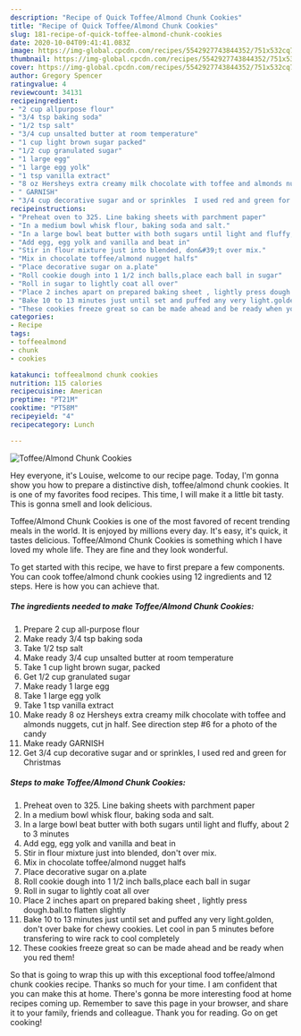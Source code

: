 ```yaml
---
description: "Recipe of Quick Toffee/Almond Chunk Cookies"
title: "Recipe of Quick Toffee/Almond Chunk Cookies"
slug: 181-recipe-of-quick-toffee-almond-chunk-cookies
date: 2020-10-04T09:41:41.083Z
image: https://img-global.cpcdn.com/recipes/5542927743844352/751x532cq70/toffeealmond-chunk-cookies-recipe-main-photo.jpg
thumbnail: https://img-global.cpcdn.com/recipes/5542927743844352/751x532cq70/toffeealmond-chunk-cookies-recipe-main-photo.jpg
cover: https://img-global.cpcdn.com/recipes/5542927743844352/751x532cq70/toffeealmond-chunk-cookies-recipe-main-photo.jpg
author: Gregory Spencer
ratingvalue: 4
reviewcount: 34131
recipeingredient:
- "2 cup allpurpose flour"
- "3/4 tsp baking soda"
- "1/2 tsp salt"
- "3/4 cup unsalted butter at room temperature"
- "1 cup light brown sugar packed"
- "1/2 cup granulated sugar"
- "1 large egg"
- "1 large egg yolk"
- "1 tsp vanilla extract"
- "8 oz Hersheys extra creamy milk chocolate with toffee and almonds nuggets  cut jn half  See direction step 6 for a photo of the candy"
- " GARNISH"
- "3/4 cup decorative sugar and or sprinkles  I used red and green for Christmas"
recipeinstructions:
- "Preheat oven to 325. Line baking sheets with parchment paper"
- "In a medium bowl whisk flour, baking soda and salt."
- "In a large bowl beat butter with both sugars until light and fluffy, about 2 to 3 minutes"
- "Add egg, egg yolk and vanilla and beat in"
- "Stir in flour mixture just into blended, don&#39;t over mix."
- "Mix in chocolate toffee/almond nugget halfs"
- "Place decorative sugar on a.plate"
- "Roll cookie dough into 1 1/2 inch balls,place each ball in sugar"
- "Roll in sugar to lightly coat all over"
- "Place 2 inches apart on prepared baking sheet , lightly press dough.ball.to flatten slightly"
- "Bake 10 to 13 minutes just until set and puffed any very light.golden, don&#39;t over bake for chewy cookies. Let cool in pan 5 minutes before transfering to wire rack to cool completely"
- "These cookies freeze great so can be made ahead and be ready when you red them!"
categories:
- Recipe
tags:
- toffeealmond
- chunk
- cookies

katakunci: toffeealmond chunk cookies 
nutrition: 115 calories
recipecuisine: American
preptime: "PT21M"
cooktime: "PT58M"
recipeyield: "4"
recipecategory: Lunch

---
```



![Toffee/Almond Chunk Cookies](https://img-global.cpcdn.com/recipes/5542927743844352/751x532cq70/toffeealmond-chunk-cookies-recipe-main-photo.jpg)

Hey everyone, it's Louise, welcome to our recipe page. Today, I'm gonna show you how to prepare a distinctive dish, toffee/almond chunk cookies. It is one of my favorites food recipes. This time, I will make it a little bit tasty. This is gonna smell and look delicious.

Toffee/Almond Chunk Cookies is one of the most favored of recent trending meals in the world. It is enjoyed by millions every day. It's easy, it's quick, it tastes delicious. Toffee/Almond Chunk Cookies is something which I have loved my whole life. They are fine and they look wonderful.




To get started with this recipe, we have to first prepare a few components. You can cook toffee/almond chunk cookies using 12 ingredients and 12 steps. Here is how you can achieve that.

<!--inarticleads1-->

##### The ingredients needed to make Toffee/Almond Chunk Cookies:

1. Prepare 2 cup all-purpose flour
1. Make ready 3/4 tsp baking soda
1. Take 1/2 tsp salt
1. Make ready 3/4 cup unsalted butter at room temperature
1. Take 1 cup light brown sugar, packed
1. Get 1/2 cup granulated sugar
1. Make ready 1 large egg
1. Take 1 large egg yolk
1. Take 1 tsp vanilla extract
1. Make ready 8 oz Hersheys extra creamy milk chocolate with toffee and almonds nuggets,  cut jn half.  See direction step #6 for a photo of the candy
1. Make ready  GARNISH
1. Get 3/4 cup decorative sugar and or sprinkles,  I used red and green for Christmas




<!--inarticleads2-->

##### Steps to make Toffee/Almond Chunk Cookies:

1. Preheat oven to 325. Line baking sheets with parchment paper
1. In a medium bowl whisk flour, baking soda and salt.
1. In a large bowl beat butter with both sugars until light and fluffy, about 2 to 3 minutes
1. Add egg, egg yolk and vanilla and beat in
1. Stir in flour mixture just into blended, don&#39;t over mix.
1. Mix in chocolate toffee/almond nugget halfs
1. Place decorative sugar on a.plate
1. Roll cookie dough into 1 1/2 inch balls,place each ball in sugar
1. Roll in sugar to lightly coat all over
1. Place 2 inches apart on prepared baking sheet , lightly press dough.ball.to flatten slightly
1. Bake 10 to 13 minutes just until set and puffed any very light.golden, don&#39;t over bake for chewy cookies. Let cool in pan 5 minutes before transfering to wire rack to cool completely
1. These cookies freeze great so can be made ahead and be ready when you red them!




So that is going to wrap this up with this exceptional food toffee/almond chunk cookies recipe. Thanks so much for your time. I am confident that you can make this at home. There's gonna be more interesting food at home recipes coming up. Remember to save this page in your browser, and share it to your family, friends and colleague. Thank you for reading. Go on get cooking!
